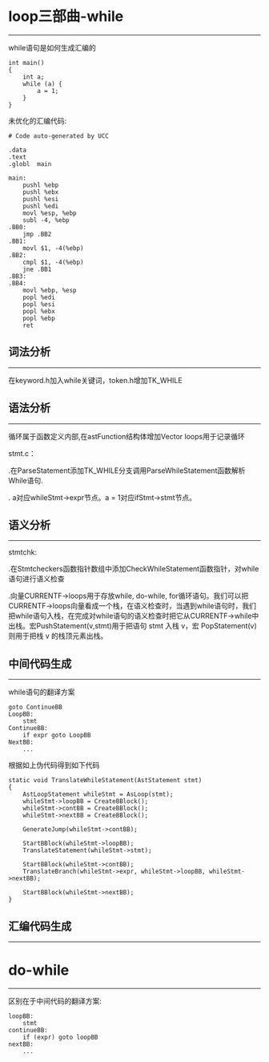 # loop三部曲-while
---

while语句是如何生成汇编的
```
int main()
{
    int a;
    while (a) {
        a = 1;
    }
}
```
未优化的汇编代码:
```
# Code auto-generated by UCC

.data
.text
.globl	main

main:
	pushl %ebp
	pushl %ebx
	pushl %esi
	pushl %edi
	movl %esp, %ebp
    subl -4, %ebp
.BB0:
    jmp .BB2
.BB1:
    movl $1, -4(%ebp)
.BB2:
    cmpl $1, -4(%ebp)
    jne .BB1
.BB3:
.BB4:
	movl %ebp, %esp
	popl %edi
	popl %esi
	popl %ebx
	popl %ebp
	ret
```

## 词法分析
---
在keyword.h加入while关键词，token.h增加TK_WHILE

## 语法分析
---
循环属于函数定义内部,在astFunction结构体增加Vector loops用于记录循环

stmt.c：

.在ParseStatement添加TK_WHILE分支调用ParseWhileStatement函数解析While语句.

. a对应whileStmt->expr节点。a = 1对应ifStmt->stmt节点。

## 语义分析
---
stmtchk:

.在Stmtcheckers函数指针数组中添加CheckWhileStatement函数指针，对while语句进行语义检查

.向量CURRENTF->loops用于存放while, do-while, for循环语句。我们可以把CURRENTF->loops向量看成一个栈，在语义检查时，当遇到while语句时，我们把while语句入栈，在完成对while语句的语义检查时把它从CURRENTF->while中出栈。宏PushStatement(v,stmt)用于把语句 stmt 入栈 v，宏 PopStatement(v) 则用于把栈 v 的栈顶元素出栈。


## 中间代码生成
---
while语句的翻译方案

```
goto ContinueBB
LoopBB:
    stmt
ContinueBB:
    if expr goto LoopBB
NextBB:
    ...
```
根据如上伪代码得到如下代码
```
static void TranslateWhileStatement(AstStatement stmt)
{
	AstLoopStatement whileStmt = AsLoop(stmt);
	whileStmt->loopBB = CreateBBlock();
	whileStmt->contBB = CreateBBlock();
	whileStmt->nextBB = CreateBBlock();

	GenerateJump(whileStmt->contBB);

	StartBBlock(whileStmt->loopBB);
	TranslateStatement(whileStmt->stmt);

	StartBBlock(whileStmt->contBB);
	TranslateBranch(whileStmt->expr, whileStmt->loopBB, whileStmt->nextBB);
	
	StartBBlock(whileStmt->nextBB);
}
```
## 汇编代码生成
---

# do-while
---

区别在于中间代码的翻译方案:
```
loopBB:
    stmt
continueBB:
    if (expr) goto loopBB
nextBB:
    ...
```

